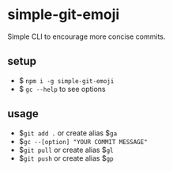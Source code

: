 # simple-git-emoji

Simple CLI to encourage more concise commits.

## setup

* $ `npm i -g simple-git-emoji`
* $ `gc --help` to see options

## usage

* $`git add .` or create alias $`ga`
* $`gc --[option] "YOUR COMMIT MESSAGE"`
* $`git pull` or create alias $`gl`
* $`git push` or create alias $`gp`
